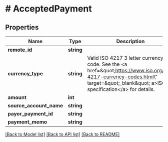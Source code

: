 # # AcceptedPayment

## Properties

Name | Type | Description | Notes
------------ | ------------- | ------------- | -------------
**remote_id** | **string** |  | 
**currency_type** | **string** | Valid ISO 4217 3 letter currency code. See the &lt;a href&#x3D;\&quot;https://www.iso.org/iso-4217-currency-codes.html\&quot; target&#x3D;\&quot;_blank\&quot; a&gt;ISO specification&lt;/a&gt; for details. | 
**amount** | **int** |  | 
**source_account_name** | **string** |  | 
**payor_payment_id** | **string** |  | 
**payment_memo** | **string** |  | [optional] 

[[Back to Model list]](../../README.md#documentation-for-models) [[Back to API list]](../../README.md#documentation-for-api-endpoints) [[Back to README]](../../README.md)


